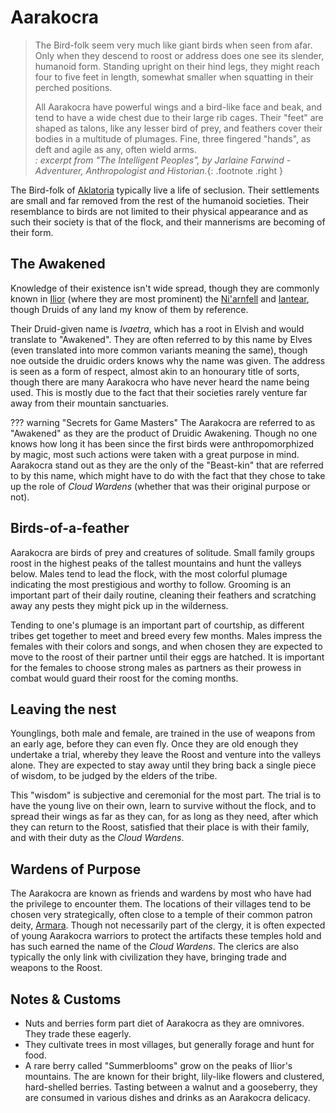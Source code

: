 # Aarakocra

> The Bird-folk seem very much like giant birds when seen from afar. Only when they descend to roost or address does one see its slender, humanoid form. Standing upright on their hind legs, they might reach four to five feet in length, somewhat smaller when squatting in their perched positions.
> 
> All Aarakocra have powerful wings and a bird-like face and beak, and tend to have a wide chest due to their large rib cages. Their "feet" are shaped as talons, like any lesser bird of prey, and feathers cover their bodies in a multitude of plumages. Fine, three fingered "hands", as deft and agile as any, often wield arms. </br>
> _: excerpt from "The Intelligent Peoples", by Jarlaine Farwind - Adventurer, Anthropologist and Historian._{: .footnote .right }

The Bird-folk of [Aklatoria](../../geography/aklatoria.md) typically live a life of seclusion. Their settlements are small and far removed from the rest of the humanoid societies.  Their resemblance to birds are not limited to their physical appearance and as such their society is that of the flock, and their mannerisms are becoming of their form.

## The Awakened
Knowledge of their existence isn't wide spread, though they are commonly known in [Ilior](../../geography/realms/ilior.md) (where they are most prominent) the [Ni'arnfell](../../geography/realms/niarnfell.md) and [Iantear](../../geography/realms/iantear.md), though Druids of any land my know of them by reference.

Their Druid-given name is _Ivaetra_, which has a root in Elvish and would translate to "Awakened". They are often referred to by this name by Elves (even translated into more common variants meaning the same), though noe outside the druidic orders knows why the name was given. The address is seen as a form of respect, almost akin to an honourary title of sorts, though there are many Aarakocra who have never heard the name being used. This is mostly due to the fact that their societies rarely venture far away from their mountain sanctuaries.

??? warning "Secrets for Game Masters"
    The Aarakocra are referred to as "Awakened" as they are the product of Druidic Awakening. Though no one knows how long it has been since the first birds were anthropomorphized by magic, most such actions were taken with a great purpose in mind. Aarakocra stand out as they are the only of the "Beast-kin" that are referred to by this name, which might have to do with the fact that they chose to take up the role of _Cloud Wardens_ (whether that was their original purpose or not).

## Birds-of-a-feather
Aarakocra are birds of prey and creatures of solitude. Small family groups roost in the highest peaks of the tallest mountains and hunt the valleys below. Males tend to lead the flock, with the most colorful plumage indicating the most prestigious and worthy to follow. Grooming is an important part of their daily routine, cleaning their feathers and scratching away any pests they might pick up in the wilderness.

Tending to one's plumage is an important part of courtship, as different tribes get together to meet and breed every few months. Males impress the females with their colors and songs, and when chosen they are expected to move to the roost of their partner until their eggs are hatched. It is important for the females to choose strong males as partners as their prowess in combat would guard their roost for the coming months.

## Leaving the nest
Younglings, both male and female, are trained in the use of weapons from an early age, before they can even fly. Once they are old enough they undertake a trial, whereby they leave the Roost and venture into the valleys alone. They are expected to stay away until they bring back a single piece of wisdom, to be judged by the elders of the tribe.

This "wisdom" is subjective and ceremonial for the most part. The trial is to have the young live on their own, learn to survive without the flock, and to spread their wings as far as they can, for as long as they need, after which they can return to the Roost, satisfied that their place is with their family, and with their duty as the _Cloud Wardens_.

## Wardens of Purpose
The Aarakocra are known as friends and wardens by most who have had the privilege to encounter them. The locations of their villages tend to be chosen very strategically, often close to a temple of their common patron deity, [Armara](../../religion/deities/armara.md). Though not necessarily part of the clergy, it is often expected of young Aarakocra warriors to protect the artifacts these temples hold and has such earned the name of the _Cloud Wardens_. The clerics are also typically the only link with civilization they have, bringing trade and weapons to the Roost.

## Notes & Customs
- Nuts and berries form part diet of Aarakocra as they are omnivores. They trade these eagerly.
- They cultivate trees in most villages, but generally forage and hunt for food.
- A rare berry called "Summerblooms" grow on the peaks of Ilior's mountains. The are known for their bright, lily-like flowers and clustered, hard-shelled berries. Tasting between a walnut and a gooseberry, they are consumed in various dishes and drinks as an Aarakocra delicacy.